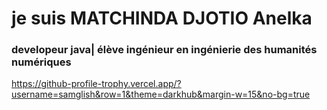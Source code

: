 # je suis MATCHINDA DJOTIO Anelka
### developeur java| élève ingénieur en ingénierie des humanités numériques
https://github-profile-trophy.vercel.app/?username=samglish&row=1&theme=darkhub&margin-w=15&no-bg=true
